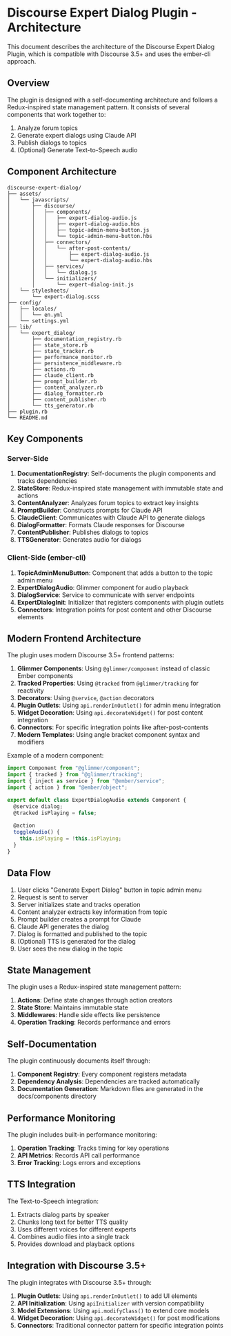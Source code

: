 # Discourse Expert Dialog Plugin - Architecture

This document describes the architecture of the Discourse Expert Dialog Plugin, which is compatible with Discourse 3.5+ and uses the ember-cli approach.

## Overview

The plugin is designed with a self-documenting architecture and follows a Redux-inspired state management pattern. It consists of several components that work together to:

1. Analyze forum topics
2. Generate expert dialogs using Claude API
3. Publish dialogs to topics
4. (Optional) Generate Text-to-Speech audio

## Component Architecture

```
discourse-expert-dialog/
├── assets/
│   └── javascripts/
│       ├── discourse/
│       │   ├── components/
│       │   │   ├── expert-dialog-audio.js
│       │   │   ├── expert-dialog-audio.hbs
│       │   │   ├── topic-admin-menu-button.js
│       │   │   └── topic-admin-menu-button.hbs
│       │   ├── connectors/
│       │   │   └── after-post-contents/
│       │   │       ├── expert-dialog-audio.js
│       │   │       └── expert-dialog-audio.hbs
│       │   ├── services/
│       │   │   └── dialog.js
│       │   └── initializers/
│       │       └── expert-dialog-init.js
│   └── stylesheets/
│       └── expert-dialog.scss
├── config/
│   ├── locales/
│   │   └── en.yml
│   └── settings.yml
├── lib/
│   └── expert_dialog/
│       ├── documentation_registry.rb
│       ├── state_store.rb
│       ├── state_tracker.rb
│       ├── performance_monitor.rb
│       ├── persistence_middleware.rb
│       ├── actions.rb
│       ├── claude_client.rb
│       ├── prompt_builder.rb
│       ├── content_analyzer.rb
│       ├── dialog_formatter.rb
│       ├── content_publisher.rb
│       └── tts_generator.rb
├── plugin.rb
└── README.md
```

## Key Components

### Server-Side

1. **DocumentationRegistry**: Self-documents the plugin components and tracks dependencies
2. **StateStore**: Redux-inspired state management with immutable state and actions
3. **ContentAnalyzer**: Analyzes forum topics to extract key insights
4. **PromptBuilder**: Constructs prompts for Claude API
5. **ClaudeClient**: Communicates with Claude API to generate dialogs
6. **DialogFormatter**: Formats Claude responses for Discourse
7. **ContentPublisher**: Publishes dialogs to topics
8. **TTSGenerator**: Generates audio for dialogs

### Client-Side (ember-cli)

1. **TopicAdminMenuButton**: Component that adds a button to the topic admin menu
2. **ExpertDialogAudio**: Glimmer component for audio playback
3. **DialogService**: Service to communicate with server endpoints
4. **ExpertDialogInit**: Initializer that registers components with plugin outlets
5. **Connectors**: Integration points for post content and other Discourse elements

## Modern Frontend Architecture

The plugin uses modern Discourse 3.5+ frontend patterns:

1. **Glimmer Components**: Using `@glimmer/component` instead of classic Ember components
2. **Tracked Properties**: Using `@tracked` from `@glimmer/tracking` for reactivity
3. **Decorators**: Using `@service`, `@action` decorators
4. **Plugin Outlets**: Using `api.renderInOutlet()` for admin menu integration
5. **Widget Decoration**: Using `api.decorateWidget()` for post content integration
6. **Connectors**: For specific integration points like after-post-contents
7. **Modern Templates**: Using angle bracket component syntax and modifiers

Example of a modern component:

```javascript
import Component from "@glimmer/component";
import { tracked } from "@glimmer/tracking";
import { inject as service } from "@ember/service";
import { action } from "@ember/object";

export default class ExpertDialogAudio extends Component {
  @service dialog;
  @tracked isPlaying = false;
  
  @action
  toggleAudio() {
    this.isPlaying = !this.isPlaying;
  }
}
```

## Data Flow

1. User clicks "Generate Expert Dialog" button in topic admin menu
2. Request is sent to server
3. Server initializes state and tracks operation
4. Content analyzer extracts key information from topic
5. Prompt builder creates a prompt for Claude
6. Claude API generates the dialog
7. Dialog is formatted and published to the topic
8. (Optional) TTS is generated for the dialog
9. User sees the new dialog in the topic

## State Management

The plugin uses a Redux-inspired state management pattern:

1. **Actions**: Define state changes through action creators
2. **State Store**: Maintains immutable state
3. **Middlewares**: Handle side effects like persistence
4. **Operation Tracking**: Records performance and errors

## Self-Documentation

The plugin continuously documents itself through:

1. **Component Registry**: Every component registers metadata
2. **Dependency Analysis**: Dependencies are tracked automatically
3. **Documentation Generation**: Markdown files are generated in the docs/components directory

## Performance Monitoring

The plugin includes built-in performance monitoring:

1. **Operation Tracking**: Tracks timing for key operations
2. **API Metrics**: Records API call performance
3. **Error Tracking**: Logs errors and exceptions

## TTS Integration

The Text-to-Speech integration:

1. Extracts dialog parts by speaker
2. Chunks long text for better TTS quality
3. Uses different voices for different experts
4. Combines audio files into a single track
5. Provides download and playback options 

## Integration with Discourse 3.5+

The plugin integrates with Discourse 3.5+ through:

1. **Plugin Outlets**: Using `api.renderInOutlet()` to add UI elements
2. **API Initialization**: Using `apiInitializer` with version compatibility
3. **Model Extensions**: Using `api.modifyClass()` to extend core models
4. **Widget Decoration**: Using `api.decorateWidget()` for post modifications
5. **Connectors**: Traditional connector pattern for specific integration points 
